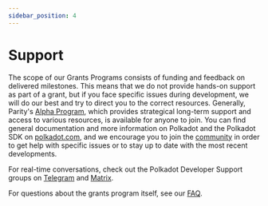 ```yaml
---
sidebar_position: 4
---
```


# Support

The scope of our Grants Programs consists of funding and feedback on delivered milestones. This means that we do not provide hands-on support as part of a grant, but if you face specific issues during development, we will do our best and try to direct you to the correct resources. Generally, Parity's [Alpha Program](https://polkadot.com/alpha-program), which provides strategical long-term support and access to various resources, is available for anyone to join. You can find general documentation and more information on Polkadot and the Polkadot SDK on [polkadot.com](https://docs.polkadot.com/), and we encourage you to join the [community](https://polkadot.com/community/) in order to get help with specific issues or to stay up to date with the most recent developments. 

For real-time conversations, check out the Polkadot Developer Support groups on [Telegram](https://t.me/substratedevs) and [Matrix](https://matrix.to/#/#substratedevs:matrix.org).

For questions about the grants program itself, see our [FAQ](docs/faq.md#frequently-asked-questions).
